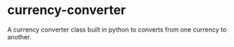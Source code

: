 # currency-converter
A currency converter class built in python to converts from one currency to another. 
